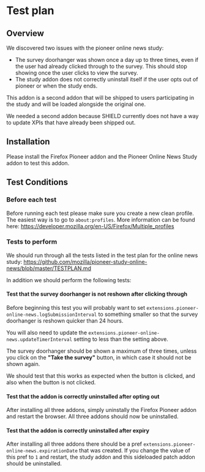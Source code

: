 # Test plan

## Overview

We discovered two issues with the pioneer online news study:
- The survey doorhanger was shown once a day up to three times, even if the 
  user had already clicked through to the survey. This should stop showing 
  once the user clicks to view the survey.
- The study addon does not correctly uninstall itself if the user opts out of
  pioneer or when the study ends.

This addon is a second addon that will be shipped to users participating in 
the study and will be loaded alongside the original one. 

We needed a second 
addon because SHIELD currently does not have a way to update XPIs that have 
already been shipped out.

## Installation

Please install the Firefox Pioneer addon and the Pioneer Online News Study 
addon to test this addon.

## Test Conditions

### Before each test

Before running each test please make sure you create a new clean profile. The 
easiest way is to go to `about:profiles`. More information can be found here:
https://developer.mozilla.org/en-US/Firefox/Multiple_profiles

### Tests to perform

We should run through all the tests listed in the test plan for the online
news study:
https://github.com/mozilla/pioneer-study-online-news/blob/master/TESTPLAN.md

In addition we should perform the following tests:

#### Test that the survey doorhanger is not reshown after clicking through

Before beginning this test you will probably want to set 
`extensions.pioneer-online-news.logSubmissionInterval` to something smaller
so that the survey doorhanger is reshown quicker than 24 hours.

You will also need to update the 
`extensions.pioneer-online-news.updateTimerInterval` setting to less than
the setting above.

The survey doorhanger should be shown a maximum of three times, unless you
click on the **"Take the survey"** button, in which case it should not be 
shown again.

We should test that this works as expected when the button is clicked, and 
also when the button is not clicked.

#### Test that the addon is correctly uninstalled after opting out

After installing all three addons, simply uninstally the Firefox Pioneer
addon and restart the browser. All three addons should now be uninstalled.

#### Test that the addon is correctly uninstalled after expiry

After installing all three addons there should be a pref 
`extensions.pioneer-online-news.expirationDate` that was created. If you
change the value of this pref to `1` and restart, the study addon and
this sideloaded patch addon should be uninstalled. 
